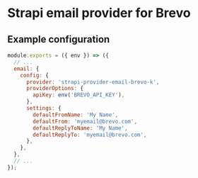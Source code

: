 # Strapi email provider for Brevo

## Example configuration

```js
module.exports = ({ env }) => ({
  // ...
  email: {
    config: {
      provider: 'strapi-provider-email-brevo-k',
      providerOptions: {
        apiKey: env('BREVO_API_KEY'),
      },
      settings: {
        defaultFromName: 'My Name',
        defaultFrom: 'myemail@brevo.com',
        defaultReplyToName: 'My Name',
        defaultReplyTo: 'myemail@brevo.com',
      },
    },
  },
  // ...
});
```
